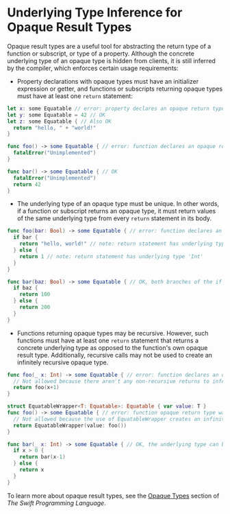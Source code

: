 # Underlying Type Inference for Opaque Result Types

Opaque result types are a useful tool for abstracting the return type of a function or subscript, or type of a property. Although the concrete underlying type of an opaque type is hidden from clients, it is still inferred by the compiler, which enforces certain usage requirements:

- Property declarations with opaque types must have an initializer expression or getter, and functions or subscripts returning opaque types must have at least one `return` statement:

```swift
let x: some Equatable // error: property declares an opaque return type, but has no initializer expression from which to infer an underlying type
let y: some Equatable = 42 // OK
let z: some Equatable { // Also OK
  return "hello, " + "world!"
}

func foo() -> some Equatable { // error: function declares an opaque return type, but has no return statements in its body from which to infer an underlying type
  fatalError("Unimplemented")
}

func bar() -> some Equatable { // OK
  fatalError("Unimplemented")
  return 42
}
```

- The underlying type of an opaque type must be unique. In other words, if a function or subscript returns an opaque type, it must return values of the same underlying type from every `return` statement in its body.

```swift
func foo(bar: Bool) -> some Equatable { // error: function declares an opaque return type, but the return statements in its body do not have matching underlying types
  if bar {
    return "hello, world!" // note: return statement has underlying type 'String'
  } else {
    return 1 // note: return statement has underlying type 'Int'
  }
}

func bar(baz: Bool) -> some Equatable { // OK, both branches of the if statement return a value of the same underlying type, Int.
  if baz {
    return 100
  } else {
    return 200
  }
}
```

- Functions returning opaque types may be recursive. However, such functions must have at least one `return` statement that returns a concrete underlying type as opposed to the function's own opaque result type. Additionally, recursive calls may not be used to create an infinitely recursive opaque type.

```swift
func foo(_ x: Int) -> some Equatable { // error: function declares an opaque return type, but has no return statements in its body from which to infer an underlying type
  // Not allowed because there aren't any non-recursive returns to infer the underlying type from.
  return foo(x+1)
}

struct EquatableWrapper<T: Equatable>: Equatable { var value: T }
func foo() -> some Equatable { // error: function opaque return type was inferred as 'EquatableWrapper<some Equatable>', which defines the opaque type in terms of itself
  // Not allowed because the use of EquatableWrapper creates an infinitely recursive underlying type: EquatableWrapper<EquatableWrapper<EquatableWrapper<...>>>...>
  return EquatableWrapper(value: foo())
}

func bar(_ x: Int) -> some Equatable { // OK, the underlying type can be inferred from the second return statement.
  if x > 0 {
    return bar(x-1)
  } else {
    return x
  }
}
```

To learn more about opaque result types, see the [Opaque Types](https://docs.swift.org/swift-book/LanguageGuide/OpaqueTypes.html) section of _The Swift Programming Language_.

